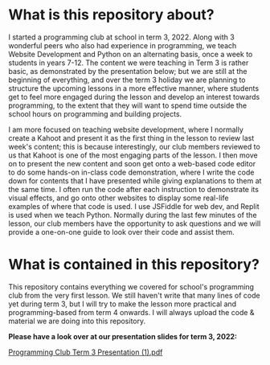# **What is this repository about?**

I started a programming club at school in term 3, 2022. Along with 3 wonderful peers who also had experience in programming, we teach Website Development and Python on an alternating basis, once a week to students in years 7-12. The content we were teaching in Term 3 is rather basic, as demonstrated by the presentation below; but we are still at the beginning of everything, and over the term 3 holiday we are planning to structure the upcoming lessons in a more effective manner, where students get to feel more engaged during the lesson and develop an interest towards programming, to the extent that they will want to spend time outside the school hours on programming and building projects.

I am more focused on teaching website development, where I normally create a Kahoot and present it as the first thing in the lesson to review last week's content; this is because interestingly, our club members reviewed to us that Kahoot is one of the most engaging parts of the lesson. I then move on to present the new content and soon get onto a web-based code editor to do some hands-on in-class code demonstration, where I write the code down for contents that I have presented while giving explanations to them at the same time. I often run the code after each instruction to demonstrate its visual effects, and go onto other websites to display some real-life examples of where that code is used. I use JSFiddle for web dev, and Replit is used when we teach Python. Normally during the last few minutes of the lesson, our club members have the opportunity to ask questions and we will provide a one-on-one guide to look over their code and assist them.

# **What is contained in this repository?**

This repository contains everything we covered for school's programming club from the very first lesson. We still haven't write that many lines of code yet during term 3, but I will try to make the lesson more practical and programming-based from term 4 onwards. I will always upload the code & material we are doing into this repository.

**Please have a look over at our presentation slides for term 3, 2022:**

[Programming Club Term 3 Presentation (1).pdf](https://github.com/joycegao001/Programming-Club/files/9670605/Programming.Club.Term.3.Presentation.1.pdf)
